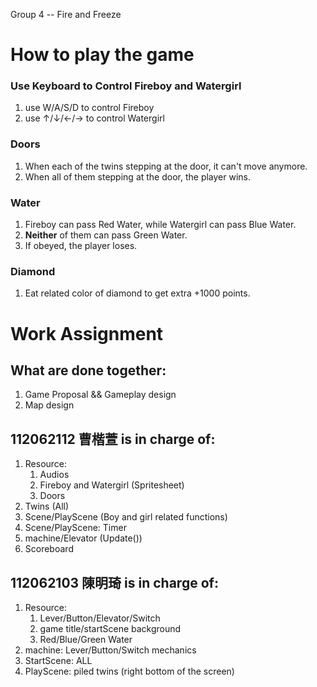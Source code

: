 Group 4 -- Fire and Freeze
# How to play the game
### Use Keyboard to Control Fireboy and Watergirl
1. use W/A/S/D to control Fireboy
2. use ↑/↓/←/→ to control Watergirl
### Doors
1. When each of the twins stepping at the door, it can't move anymore.
2. When all of them stepping at the door, the player wins.
### Water
1. Fireboy can pass Red Water, while Watergirl can pass Blue Water.
2. **Neither** of them can pass Green Water.
3. If obeyed, the player loses.
### Diamond
1. Eat related color of diamond to get extra +1000 points.


# Work Assignment
## What are done together:
1. Game Proposal && Gameplay design
2. Map design

## 112062112 曹楷萱 is in charge of:

1. Resource:
    1. Audios
    2. Fireboy and Watergirl (Spritesheet)
    3. Doors
2. Twins (All)
3. Scene/PlayScene (Boy and girl related functions)
4. Scene/PlayScene: Timer
5. machine/Elevator (Update())
6. Scoreboard
   
## 112062103 陳明琦 is in charge of:
1. Resource:
   1. Lever/Button/Elevator/Switch
   2. game title/startScene background
   3. Red/Blue/Green Water
2. machine: Lever/Button/Switch mechanics
3. StartScene: ALL
4. PlayScene: piled twins (right bottom of the screen)
